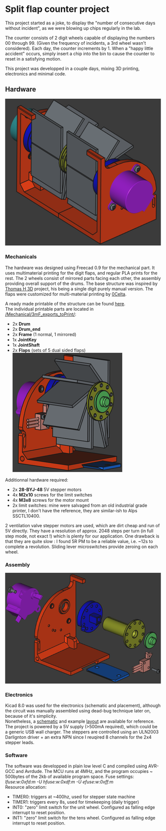 # Split flap counter project

This project started as a joke, to display the "number of consecutive days without incident", as we were blowing up chips regularly in the lab.

The counter consists of 2 digit wheels capable of displaying the numbers 00 through 99. (Given the frequency of incidents, a 3rd wheel wasn't considered).
Each day, the counter increments by 1. When a "happy little accident" occurs, simply insert a chip into the bin to cause the counter to reset in a satisfying motion.

This project was developped in a couple days, mixing 3D printing, electronics and minimal code.

## Hardware
![Full assembly iso view](/split-flap_counter/Mechanical/Pictures/Full_iso.png "Freecad view of the full assembly")
### Mechanicals

The hardware was designed using Freecad 0.9 for the mechanical part. 
It uses multimaterial printing for the digit flaps, and regular PLA prints for the rest. The 2 wheels consist of mirrored parts facing each other, the assembly providing overall support of the drums.
The base structure was inspired by [Thomas H 3D](https://www.printables.com/model/69603-split-flap-counter-fully-printable) project, his being a single digit purely manual version. The flaps were customized for multi-material printing by [0Celta](https://www.printables.com/model/133058-multi-material-flaps-for-split-flap-counter).  

A ready made printable of the structure can be found [here](/Mechanical/3mF_exports_toPrint/full_plate.3mF).  
The individual printable parts are located in [/Mechanical/3mF_exports_toPrint/](/Mechanical/3mF_exports_toPrint/):
- 2x **Drum**
- 2x **Drum_end**
- 2x **Frame** (1 normal, 1 mirrored)
- 1x **JointKey**
- 1x **JointShaft**
- 2x **Flaps** (sets of 5 dual sided flaps)  
![Half iso view](/split-flap_counter/Mechanical/Pictures/Half_iso.png "Freecad view of the half assembly with flaps")

Additionnal hardware required:
- 2x **28-BYJ-48** 5V stepper motors
- 4x **M2x10** screws for the limit switches
- 4x **M3x8** screws for the motor mount
- 2x limit switches: mine were salvaged from an old industrial grade printer, I don't have the reference, they are similar-ish to Alps SSCTL10400.  

2 ventilation valve stepper motors are used, which are dirt cheap and run of 5V directly. They have a resolution of approx. 2048 steps per turn (in full step mode, not exact !) which is plenty for our application. One drawback is that they are quite slow : I found 5R PM to be a reliable value, i.e. ~12s to complete a revolution. Sliding lever microswitches provide zeroing on each wheel.  

### Assembly

![Half exploded iso view](/split-flap_counter/Mechanical/Pictures/Half_exploded_iso.png "Exploded view of the half assembly")

### Electronics

Kicad 8.0 was used for the electronics (schematic and placement), although the circuit was manually assembled using dead-bug technique later on, because of it's simplicity.  
Nonetheless, a [schematic](/split-flap_counter/Electronics/split_flap_driver/schematic.pdf) and example [layout](/split-flap_counter/Electronics/split_flap_driver/) are available for reference.
The project is powered by a 5V supply (>500mA required), which could be a generic USB wall charger.
The steppers are controlled using an ULN2003 Darlignton driver + an extra NPN since I reuqired 8 channels for the 2x4 stepper leads.

### Software

The software was developped in plain low level C and compiled using AVR-GCC and Avrdude. The MCU runs at 4MHz, and the program occupies ~ 500bytes of the 2kb of available program space. Fuse settings: *lfuse:w:0xfd:m -U hfuse:w:0xdf:m -U efuse:w:0xff:m*  
Resource allocation:
- TIMER0: triggers at ~400hz, used for stepper state machine
- TIMER1: triggers every 8s, used for timekeeping (daily trigger)
- INT0: "zero" limit switch for the unit wheel. Configured as falling edge interrupt to reset position.
- INT1: "zero" limit switch for the tens wheel. Configured as falling edge interrupt to reset position.
